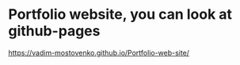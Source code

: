 # Portfolio website, you can look at github-pages

https://vadim-mostovenko.github.io/Portfolio-web-site/
